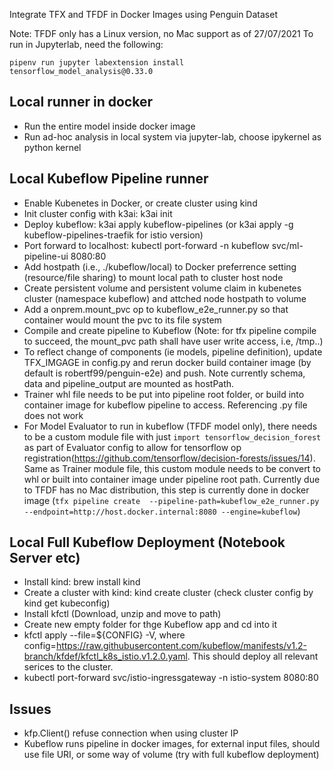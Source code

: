 Integrate TFX and TFDF in Docker Images using Penguin Dataset

Note:
TFDF only has a Linux version, no Mac support as of 27/07/2021
To run in Jupyterlab, need the following:

```
pipenv run jupyter labextension install tensorflow_model_analysis@0.33.0
```

## Local runner in docker
- Run the entire model inside docker image
- Run ad-hoc analysis in local system via jupyter-lab, choose ipykernel as python kernel

## Local Kubeflow Pipeline runner
- Enable Kubenetes in Docker, or create cluster using kind
- Init cluster config with k3ai: k3ai init
- Deploy kubeflow: k3ai apply kubeflow-pipelines (or k3ai apply -g kubeflow-pipelines-traefik for istio version)
- Port forward to localhost: kubectl port-forward -n kubeflow svc/ml-pipeline-ui 8080:80
- Add hostpath (i.e., ./kubeflow/local) to Docker preferrence setting (resource/file sharing) to mount local path to cluster host node
- Create persistent volume and persistent volume claim in kubenetes cluster (namespace kubeflow) and attched node hostpath to volume
- Add a onprem.mount_pvc op to kubeflow_e2e_runner.py so that container would mount the pvc to its file system
- Compile and create pipeline to Kubeflow (Note: for tfx pipeline compile to succeed, the mount_pvc path shall have user write access, i.e, /tmp..)
- To reflect change of components (ie models, pipeline definition), update TFX_IMGAGE in config.py and rerun docker build container image (by default is robertf99/penguin-e2e) and push. Note currently schema, data and pipeline_output are mounted as hostPath.
- Trainer whl file needs to be put into pipeline root folder, or build into container image for kubeflow pipeline to access. Referencing .py file does not work
- For Model Evaluator to run in kubeflow (TFDF model only), there needs to be a custom module file with just `import tensorflow_decision_forest` as part of Evaluator config to allow for tensorflow op registration(https://github.com/tensorflow/decision-forests/issues/14). Same as Trainer module file, this custom module needs to be convert to whl or built into container image under pipeline root path. Currently due to TFDF has no Mac distribution, this step is currently done in docker image (`tfx pipeline create  --pipeline-path=kubeflow_e2e_runner.py --endpoint=http://host.docker.internal:8080 --engine=kubeflow`)

## Local Full Kubeflow Deployment (Notebook Server etc)
- Install kind: brew install kind
- Create a cluster with kind: kind create cluster (check cluster config by kind get kubeconfig)
- Install kfctl (Download, unzip and move to path)
- Create new empty folder for thge Kubeflow app and cd into it
- kfctl apply --file=${CONFIG} -V, where config=https://raw.githubusercontent.com/kubeflow/manifests/v1.2-branch/kfdef/kfctl_k8s_istio.v1.2.0.yaml. This should deploy all relevant serices to the cluster.
- kubectl port-forward svc/istio-ingressgateway -n istio-system 8080:80

## Issues
- kfp.Client() refuse connection when using cluster IP
- Kubeflow runs pipeline in docker images, for external input files, should use file URI, or some way of volume (try with full kubeflow deployment)